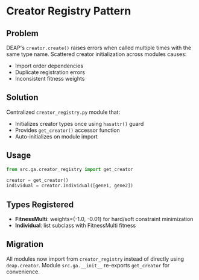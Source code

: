 # Creator Registry Pattern

## Problem
DEAP's `creator.create()` raises errors when called multiple times with the same type name. Scattered creator initialization across modules causes:
- Import order dependencies
- Duplicate registration errors
- Inconsistent fitness weights

## Solution
Centralized `creator_registry.py` module that:
- Initializes creator types once using `hasattr()` guard
- Provides `get_creator()` accessor function
- Auto-initializes on module import

## Usage
```python
from src.ga.creator_registry import get_creator

creator = get_creator()
individual = creator.Individual([gene1, gene2])
```

## Types Registered
- **FitnessMulti**: weights=(-1.0, -0.01) for hard/soft constraint minimization
- **Individual**: list subclass with FitnessMulti fitness

## Migration
All modules now import from `creator_registry` instead of directly using `deap.creator`. Module `src.ga.__init__` re-exports `get_creator` for convenience.
